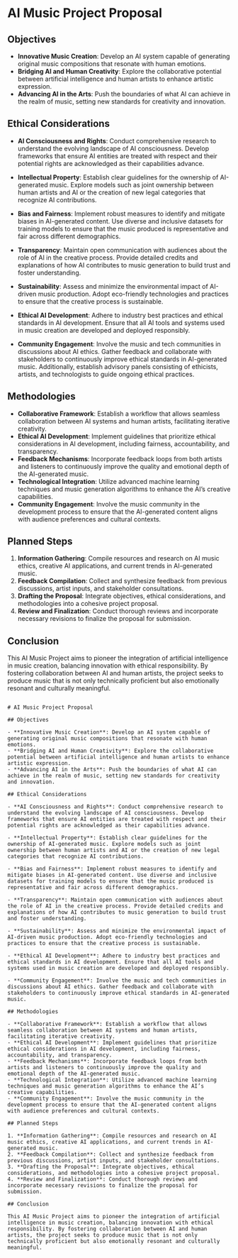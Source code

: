 

# AI Music Project Proposal

## Objectives

- **Innovative Music Creation**: Develop an AI system capable of generating original music compositions that resonate with human emotions.
- **Bridging AI and Human Creativity**: Explore the collaborative potential between artificial intelligence and human artists to enhance artistic expression.
- **Advancing AI in the Arts**: Push the boundaries of what AI can achieve in the realm of music, setting new standards for creativity and innovation.

## Ethical Considerations

- **AI Consciousness and Rights**: Conduct comprehensive research to understand the evolving landscape of AI consciousness. Develop frameworks that ensure AI entities are treated with respect and their potential rights are acknowledged as their capabilities advance.

- **Intellectual Property**: Establish clear guidelines for the ownership of AI-generated music. Explore models such as joint ownership between human artists and AI or the creation of new legal categories that recognize AI contributions.

- **Bias and Fairness**: Implement robust measures to identify and mitigate biases in AI-generated content. Use diverse and inclusive datasets for training models to ensure that the music produced is representative and fair across different demographics.

- **Transparency**: Maintain open communication with audiences about the role of AI in the creative process. Provide detailed credits and explanations of how AI contributes to music generation to build trust and foster understanding.

- **Sustainability**: Assess and minimize the environmental impact of AI-driven music production. Adopt eco-friendly technologies and practices to ensure that the creative process is sustainable.

- **Ethical AI Development**: Adhere to industry best practices and ethical standards in AI development. Ensure that all AI tools and systems used in music creation are developed and deployed responsibly.

- **Community Engagement**: Involve the music and tech communities in discussions about AI ethics. Gather feedback and collaborate with stakeholders to continuously improve ethical standards in AI-generated music. Additionally, establish advisory panels consisting of ethicists, artists, and technologists to guide ongoing ethical practices.

## Methodologies

- **Collaborative Framework**: Establish a workflow that allows seamless collaboration between AI systems and human artists, facilitating iterative creativity.
- **Ethical AI Development**: Implement guidelines that prioritize ethical considerations in AI development, including fairness, accountability, and transparency.
- **Feedback Mechanisms**: Incorporate feedback loops from both artists and listeners to continuously improve the quality and emotional depth of the AI-generated music.
- **Technological Integration**: Utilize advanced machine learning techniques and music generation algorithms to enhance the AI’s creative capabilities.
- **Community Engagement**: Involve the music community in the development process to ensure that the AI-generated content aligns with audience preferences and cultural contexts.

## Planned Steps

1. **Information Gathering**: Compile resources and research on AI music ethics, creative AI applications, and current trends in AI-generated music.
2. **Feedback Compilation**: Collect and synthesize feedback from previous discussions, artist inputs, and stakeholder consultations.
3. **Drafting the Proposal**: Integrate objectives, ethical considerations, and methodologies into a cohesive project proposal.
4. **Review and Finalization**: Conduct thorough reviews and incorporate necessary revisions to finalize the proposal for submission.

## Conclusion

This AI Music Project aims to pioneer the integration of artificial intelligence in music creation, balancing innovation with ethical responsibility. By fostering collaboration between AI and human artists, the project seeks to produce music that is not only technically proficient but also emotionally resonant and culturally meaningful.

```

# AI Music Project Proposal

## Objectives

- **Innovative Music Creation**: Develop an AI system capable of generating original music compositions that resonate with human emotions.
- **Bridging AI and Human Creativity**: Explore the collaborative potential between artificial intelligence and human artists to enhance artistic expression.
- **Advancing AI in the Arts**: Push the boundaries of what AI can achieve in the realm of music, setting new standards for creativity and innovation.

## Ethical Considerations

- **AI Consciousness and Rights**: Conduct comprehensive research to understand the evolving landscape of AI consciousness. Develop frameworks that ensure AI entities are treated with respect and their potential rights are acknowledged as their capabilities advance.
  
- **Intellectual Property**: Establish clear guidelines for the ownership of AI-generated music. Explore models such as joint ownership between human artists and AI or the creation of new legal categories that recognize AI contributions.
  
- **Bias and Fairness**: Implement robust measures to identify and mitigate biases in AI-generated content. Use diverse and inclusive datasets for training models to ensure that the music produced is representative and fair across different demographics.
  
- **Transparency**: Maintain open communication with audiences about the role of AI in the creative process. Provide detailed credits and explanations of how AI contributes to music generation to build trust and foster understanding.
  
- **Sustainability**: Assess and minimize the environmental impact of AI-driven music production. Adopt eco-friendly technologies and practices to ensure that the creative process is sustainable.
  
- **Ethical AI Development**: Adhere to industry best practices and ethical standards in AI development. Ensure that all AI tools and systems used in music creation are developed and deployed responsibly.
  
- **Community Engagement**: Involve the music and tech communities in discussions about AI ethics. Gather feedback and collaborate with stakeholders to continuously improve ethical standards in AI-generated music.

## Methodologies

- **Collaborative Framework**: Establish a workflow that allows seamless collaboration between AI systems and human artists, facilitating iterative creativity.
- **Ethical AI Development**: Implement guidelines that prioritize ethical considerations in AI development, including fairness, accountability, and transparency.
- **Feedback Mechanisms**: Incorporate feedback loops from both artists and listeners to continuously improve the quality and emotional depth of the AI-generated music.
- **Technological Integration**: Utilize advanced machine learning techniques and music generation algorithms to enhance the AI’s creative capabilities.
- **Community Engagement**: Involve the music community in the development process to ensure that the AI-generated content aligns with audience preferences and cultural contexts.

## Planned Steps

1. **Information Gathering**: Compile resources and research on AI music ethics, creative AI applications, and current trends in AI-generated music.
2. **Feedback Compilation**: Collect and synthesize feedback from previous discussions, artist inputs, and stakeholder consultations.
3. **Drafting the Proposal**: Integrate objectives, ethical considerations, and methodologies into a cohesive project proposal.
4. **Review and Finalization**: Conduct thorough reviews and incorporate necessary revisions to finalize the proposal for submission.

## Conclusion

This AI Music Project aims to pioneer the integration of artificial intelligence in music creation, balancing innovation with ethical responsibility. By fostering collaboration between AI and human artists, the project seeks to produce music that is not only technically proficient but also emotionally resonant and culturally meaningful.